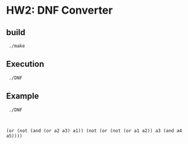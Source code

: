 # HW2: DNF Converter

## build
<code> ./make </code>

## Execution
<code> ./DNF </code>

## Example

<code> ./DNF
  
(or (not (and (or a2 a3) a1)) (not (or (not (or a1 a2)) a3 (and a4 a5))))
</code>
